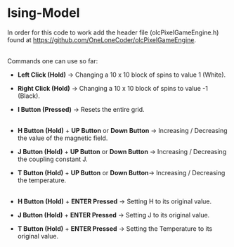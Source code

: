 # Ising-Model

In order for this code to work add the header file (olcPixelGameEngine.h) found at https://github.com/OneLoneCoder/olcPixelGameEngine.
<br /> <br />

Commands one can use so far:

* **Left Click (Hold)** &rarr; Changing a 10 x 10 block of spins to value 1 (White).  <br />
* **Right Click (Hold)** &rarr; Changing a 10 x 10 block of spins to value -1 (Black).  <br />

* **I Button (Pressed)** &rarr; Resets the entire grid. <br /> <br />

* **H Button (Hold)** +  **UP Button** or  **Down Button** &rarr; Increasing / Decreasing the value of the magnetic field. <br /> 
* **J Button (Hold)** +  **UP Button** or  **Down Button** &rarr; Increasing / Decreasing the coupling constant J. <br /> 
* **T Button (Hold)** +  **UP Button** or  **Down Button**&rarr; Increasing / Decreasing the temperature. <br /> <br /> 

* **H Button (Hold)** +  **ENTER Pressed** &rarr; Setting H to its original value. <br /> 
* **J Button (Hold)** +  **ENTER Pressed** &rarr; Setting J to its original value. <br /> 
* **T Button (Hold)** +  **ENTER Pressed** &rarr; Setting the Temperature to its original value. <br /> 
